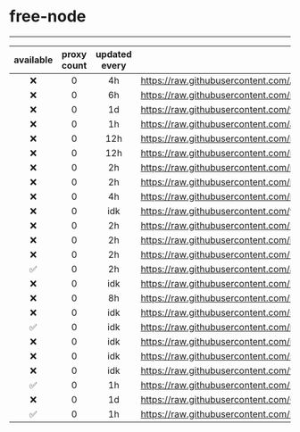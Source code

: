 # free-node

---

| available | proxy count | updated every | url |
|:---------:|:---------:|:-------------:|-----|
| ❌ | 0 | 4h |https://raw.githubusercontent.com/ALIILAPRO/v2rayNG-Config/main/sub.txt|
| ❌ | 0 | 6h |https://raw.githubusercontent.com/mfuu/v2ray/master/v2ray|
| ❌ | 0 | 1d |https://raw.githubusercontent.com/ts-sf/fly/main/v2|
| ❌ | 0 | 1h |https://raw.githubusercontent.com/aiboboxx/v2rayfree/main/v2|
| ❌ | 0 | 12h |https://raw.githubusercontent.com/mahsanet/MahsaFreeConfig/refs/heads/main/app/sub.txt|
| ❌ | 0 | 12h |https://raw.githubusercontent.com/mahsanet/MahsaFreeConfig/refs/heads/main/mtn/sub_1.txt|
| ❌ | 0 |2h |https://raw.githubusercontent.com/mahsanet/MahsaFreeConfig/refs/heads/main/mtn/sub_2.txt|
| ❌ | 0 |2h |https://raw.githubusercontent.com/mahsanet/MahsaFreeConfig/refs/heads/main/mtn/sub_3.txt|
| ❌ | 0 | 4h |https://raw.githubusercontent.com/mahsanet/MahsaFreeConfig/refs/heads/main/mtn/sub_4.txt|
| ❌ | 0 | idk |https://raw.githubusercontent.com/yebekhe/vpn-fail/refs/heads/main/sub-link|
| ❌ | 0 | 2h |https://raw.githubusercontent.com/Surfboardv2ray/TGParse/main/splitted/mixed|
| ❌ | 0 | 2h |https://raw.githubusercontent.com/itsyebekhe/PSG/main/lite/subscriptions/xray/normal/mix|
| ❌ | 0 | 2h |https://raw.githubusercontent.com/HosseinKoofi/GO_V2rayCollector/main/mixed_iran.txt|
| ✅ | 0 | 2h |https://raw.githubusercontent.com/arshiacomplus/v2rayExtractor/refs/heads/main/mix/sub.html|
| ❌ | 0 | idk |https://raw.githubusercontent.com/IranianCypherpunks/sub/main/config|
| ❌ | 0 | 8h |https://raw.githubusercontent.com/Rayan-Config/C-Sub/refs/heads/main/configs/proxy.txt|
| ❌ | 0 | idk |https://raw.githubusercontent.com/sashalsk/V2Ray/main/V2Config|
| ✅ | 0 | idk |https://raw.githubusercontent.com/mahdibland/ShadowsocksAggregator/master/Eternity.txt|
| ❌ | 0 | idk |https://raw.githubusercontent.com/itsyebekhe/HiN-VPN/main/subscription/normal/mix|
| ❌ | 0 | idk |https://raw.githubusercontent.com/sarinaesmailzadeh/V2Hub/main/merged|
| ❌ | 0 | idk |https://raw.githubusercontent.com/freev2rayconfig/V2RAY_SUBSCRIPTION_LINK/main/v2rayconfigs.txt|
| ✅ | 0 | 1h |https://raw.githubusercontent.com/Everyday-VPN/Everyday-VPN/main/subscription/main.txt|
| ❌ | 0 | 1d |https://raw.githubusercontent.com/C4ssif3r/V2ray-sub/main/all.txt|
| ✅ | 0 | 1h |https://raw.githubusercontent.com/MahsaNetConfigTopic/config/refs/heads/main/xray_final.txt|
